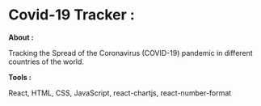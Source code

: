 

# Covid-19 Tracker :


**About :**

Tracking the Spread of the Coronavirus (COVID-19) pandemic in different countries of the world.


**Tools :**

React, HTML, CSS, JavaScript, react-chartjs, react-number-format
